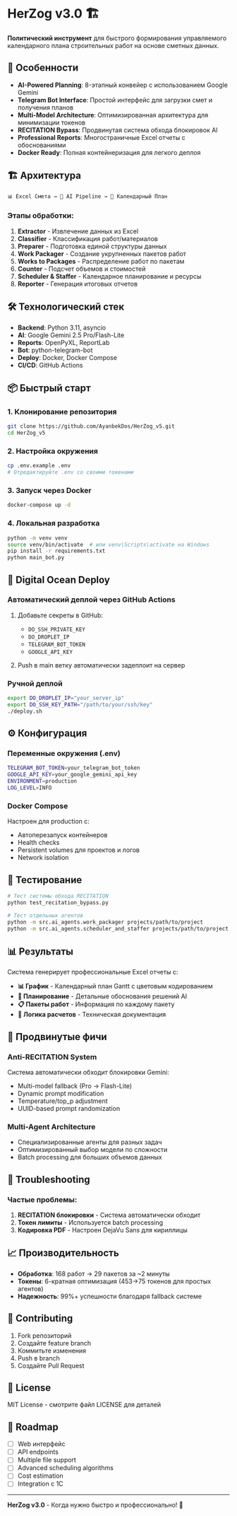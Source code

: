 # HerZog v3.0 🏗️

**Политический инструмент** для быстрого формирования управляемого календарного плана строительных работ на основе сметных данных.

## 🚀 Особенности

- **AI-Powered Planning**: 8-этапный конвейер с использованием Google Gemini
- **Telegram Bot Interface**: Простой интерфейс для загрузки смет и получения планов  
- **Multi-Model Architecture**: Оптимизированная архитектура для минимизации токенов
- **RECITATION Bypass**: Продвинутая система обхода блокировок AI
- **Professional Reports**: Многостраничные Excel отчеты с обоснованиями
- **Docker Ready**: Полная контейнеризация для легкого деплоя

## 🏗️ Архитектура

```
📊 Excel Смета → 🤖 AI Pipeline → 📅 Календарный План
```

### Этапы обработки:
1. **Extractor** - Извлечение данных из Excel
2. **Classifier** - Классификация работ/материалов  
3. **Preparer** - Подготовка единой структуры данных
4. **Work Packager** - Создание укрупненных пакетов работ
5. **Works to Packages** - Распределение работ по пакетам
6. **Counter** - Подсчет объемов и стоимостей
7. **Scheduler & Staffer** - Календарное планирование и ресурсы
8. **Reporter** - Генерация итоговых отчетов

## 🛠️ Технологический стек

- **Backend**: Python 3.11, asyncio
- **AI**: Google Gemini 2.5 Pro/Flash-Lite
- **Reports**: OpenPyXL, ReportLab
- **Bot**: python-telegram-bot
- **Deploy**: Docker, Docker Compose
- **CI/CD**: GitHub Actions

## 📦 Быстрый старт

### 1. Клонирование репозитория
```bash
git clone https://github.com/AyanbekDos/HerZog_v5.git
cd HerZog_v5
```

### 2. Настройка окружения
```bash
cp .env.example .env
# Отредактируйте .env со своими токенами
```

### 3. Запуск через Docker
```bash
docker-compose up -d
```

### 4. Локальная разработка
```bash
python -m venv venv
source venv/bin/activate  # или venv\Scripts\activate на Windows
pip install -r requirements.txt
python main_bot.py
```

## 🌊 Digital Ocean Deploy

### Автоматический деплой через GitHub Actions
1. Добавьте секреты в GitHub:
   - `DO_SSH_PRIVATE_KEY`
   - `DO_DROPLET_IP` 
   - `TELEGRAM_BOT_TOKEN`
   - `GOOGLE_API_KEY`

2. Push в main ветку автоматически задеплоит на сервер

### Ручной деплой
```bash
export DO_DROPLET_IP="your_server_ip"
export DO_SSH_KEY_PATH="/path/to/your/ssh/key"
./deploy.sh
```

## ⚙️ Конфигурация

### Переменные окружения (.env)
```bash
TELEGRAM_BOT_TOKEN=your_telegram_bot_token
GOOGLE_API_KEY=your_google_gemini_api_key  
ENVIRONMENT=production
LOG_LEVEL=INFO
```

### Docker Compose
Настроен для production с:
- Автоперезапуск контейнеров
- Health checks
- Persistent volumes для проектов и логов
- Network isolation

## 🧪 Тестирование

```bash
# Тест системы обхода RECITATION
python test_recitation_bypass.py

# Тест отдельных агентов  
python -m src.ai_agents.work_packager projects/path/to/project
python -m src.ai_agents.scheduler_and_staffer projects/path/to/project
```

## 📊 Результаты

Система генерирует профессиональные Excel отчеты с:
- **📊 График** - Календарный план Gantt с цветовым кодированием
- **📅 Планирование** - Детальные обоснования решений AI
- **📋 Пакеты работ** - Информация по каждому пакету
- **🧮 Логика расчетов** - Техническая документация

## 🚨 Продвинутые фичи

### Anti-RECITATION System
Система автоматически обходит блокировки Gemini:
- Multi-model fallback (Pro → Flash-Lite)
- Dynamic prompt modification
- Temperature/top_p adjustment
- UUID-based prompt randomization

### Multi-Agent Architecture  
- Специализированные агенты для разных задач
- Оптимизированный выбор модели по сложности
- Batch processing для больших объемов данных

## 🐛 Troubleshooting

### Частые проблемы:
1. **RECITATION блокировки** - Система автоматически обходит
2. **Токен лимиты** - Используется batch processing
3. **Кодировка PDF** - Настроен DejaVu Sans для кириллицы

## 📈 Производительность

- **Обработка**: 168 работ → 29 пакетов за ~2 минуты
- **Токены**: 6-кратная оптимизация (453→75 токенов для простых агентов)  
- **Надежность**: 99%+ успешности благодаря fallback системе

## 🤝 Contributing

1. Fork репозиторий
2. Создайте feature branch
3. Коммитьте изменения  
4. Push в branch
5. Создайте Pull Request

## 📄 License

MIT License - смотрите файл LICENSE для деталей

## 🎯 Roadmap

- [ ] Web интерфейс
- [ ] API endpoints  
- [ ] Multiple file support
- [ ] Advanced scheduling algorithms
- [ ] Cost estimation
- [ ] Integration с 1С

---

**HerZog v3.0** - Когда нужно быстро и профессионально! 🚀